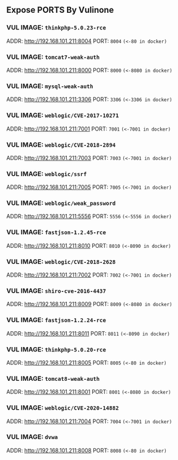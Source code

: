 ## Expose PORTS By Vulinone

### VUL IMAGE: `thinkphp-5.0.23-rce`

ADDR: <a href="http://192.168.101.211:8004">http://192.168.101.211:8004</a>  PORT: `8004` `(<-80 in docker)`

### VUL IMAGE: `tomcat7-weak-auth`

ADDR: <a href="http://192.168.101.211:8000">http://192.168.101.211:8000</a>  PORT: `8000` `(<-8080 in docker)`

### VUL IMAGE: `mysql-weak-auth`

ADDR: <a href="http://192.168.101.211:3306">http://192.168.101.211:3306</a>  PORT: `3306` `(<-3306 in docker)`

### VUL IMAGE: `weblogic/CVE-2017-10271`

ADDR: <a href="http://192.168.101.211:7001">http://192.168.101.211:7001</a>  PORT: `7001` `(<-7001 in docker)`

### VUL IMAGE: `weblogic/CVE-2018-2894`

ADDR: <a href="http://192.168.101.211:7003">http://192.168.101.211:7003</a>  PORT: `7003` `(<-7001 in docker)`

### VUL IMAGE: `weblogic/ssrf`

ADDR: <a href="http://192.168.101.211:7005">http://192.168.101.211:7005</a>  PORT: `7005` `(<-7001 in docker)`

### VUL IMAGE: `weblogic/weak_password`

ADDR: <a href="http://192.168.101.211:5556">http://192.168.101.211:5556</a>  PORT: `5556` `(<-5556 in docker)`

### VUL IMAGE: `fastjson-1.2.45-rce`

ADDR: <a href="http://192.168.101.211:8010">http://192.168.101.211:8010</a>  PORT: `8010` `(<-8090 in docker)`

### VUL IMAGE: `weblogic/CVE-2018-2628`

ADDR: <a href="http://192.168.101.211:7002">http://192.168.101.211:7002</a>  PORT: `7002` `(<-7001 in docker)`

### VUL IMAGE: `shiro-cve-2016-4437`

ADDR: <a href="http://192.168.101.211:8009">http://192.168.101.211:8009</a>  PORT: `8009` `(<-8080 in docker)`

### VUL IMAGE: `fastjson-1.2.24-rce`

ADDR: <a href="http://192.168.101.211:8011">http://192.168.101.211:8011</a>  PORT: `8011` `(<-8090 in docker)`

### VUL IMAGE: `thinkphp-5.0.20-rce`

ADDR: <a href="http://192.168.101.211:8005">http://192.168.101.211:8005</a>  PORT: `8005` `(<-80 in docker)`

### VUL IMAGE: `tomcat8-weak-auth`

ADDR: <a href="http://192.168.101.211:8001">http://192.168.101.211:8001</a>  PORT: `8001` `(<-8080 in docker)`

### VUL IMAGE: `weblogic/CVE-2020-14882`

ADDR: <a href="http://192.168.101.211:7004">http://192.168.101.211:7004</a>  PORT: `7004` `(<-7001 in docker)`

### VUL IMAGE: `dvwa`

ADDR: <a href="http://192.168.101.211:8008">http://192.168.101.211:8008</a>  PORT: `8008` `(<-80 in docker)`


